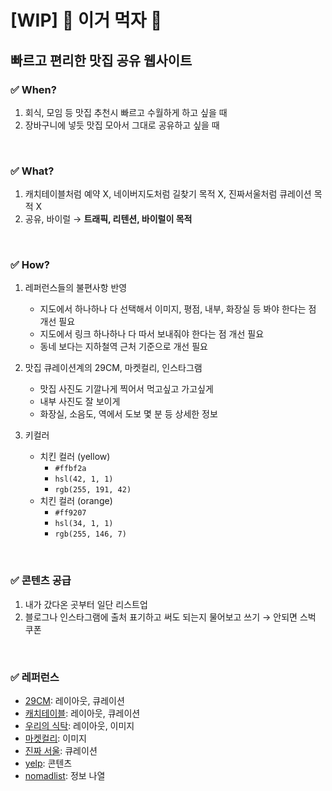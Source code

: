 # **[WIP] 🍔 이거 먹자 🍔**

## 빠르고 편리한 맛집 공유 웹사이트

### ✅ When?

1. 회식, 모임 등 맛집 추천시 빠르고 수월하게 하고 싶을 때
2. 장바구니에 넣듯 맛집 모아서 그대로 공유하고 싶을 때

<br/>

### ✅ What?

 1. 캐치테이블처럼 예약 X, 네이버지도처럼 길찾기 목적 X, 진짜서울처럼 큐레이션 목적 X
 2. 공유, 바이럴 → **트래픽, 리텐션, 바이럴이 목적**

<br/>

### ✅ How?

1. 레퍼런스들의 불편사항 반영
   - 지도에서 하나하나 다 선택해서 이미지, 평점, 내부, 화장실 등 봐야 한다는 점 개선 필요
   - 지도에서 링크 하나하나 다 따서 보내줘야 한다는 점 개선 필요
   - 동네 보다는 지하철역 근처 기준으로 개선 필요

2. 맛집 큐레이션계의 29CM, 마켓컬리, 인스타그램
   - 맛집 사진도 기깔나게 찍어서 먹고싶고 가고싶게
   - 내부 사진도 잘 보이게
   - 화장실, 소음도, 역에서 도보 몇 분 등 상세한 정보

3. 키컬러
   - 치킨 컬러 (yellow)
     - `#ffbf2a`
     - `hsl(42, 1, 1)`
     - `rgb(255, 191, 42)`
   - 치킨 컬러 (orange)
       - `#ff9207`
       - `hsl(34, 1, 1)`
       - `rgb(255, 146, 7)`

<br/>

### ✅ 콘텐츠 공급

1. 내가 갔다온 곳부터 일단 리스트업
2. 블로그나 인스타그램에 출처 표기하고 써도 되는지 물어보고 쓰기 → 안되면 스벅 쿠폰

<br/>

### ✅ 레퍼런스

- [29CM](https://www.29cm.co.kr/): 레이아웃, 큐레이션
- [캐치테이블](https://app.catchtable.co.kr/): 레이아웃, 큐레이션
- [우리의 식탁](https://wtable.co.kr/store): 레이아웃, 이미지
- [마켓컬리](https://www.kurly.com/main): 이미지
- [진짜 서울](https://jinjja-seoul.com/): 큐레이션
- [yelp](https://www.yelp.com/): 콘텐츠
- [nomadlist](https://nomadlist.com/): 정보 나열
